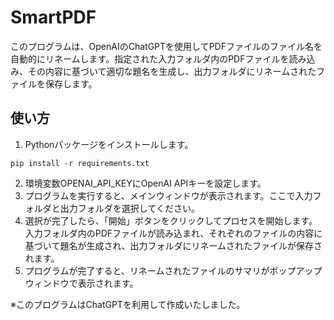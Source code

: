 # SmartPDF
このプログラムは、OpenAIのChatGPTを使用してPDFファイルのファイル名を自動的にリネームします。指定された入力フォルダ内のPDFファイルを読み込み、その内容に基づいて適切な題名を生成し、出力フォルダにリネームされたファイルを保存します。

## 使い方
1. Pythonパッケージをインストールします。
```
pip install -r requirements.txt
```
2. 環境変数OPENAI_API_KEYにOpenAI APIキーを設定します。
3. プログラムを実行すると、メインウィンドウが表示されます。ここで入力フォルダと出力フォルダを選択してください。
4. 選択が完了したら、「開始」ボタンをクリックしてプロセスを開始します。入力フォルダ内のPDFファイルが読み込まれ、それぞれのファイルの内容に基づいて題名が生成され、出力フォルダにリネームされたファイルが保存されます。
5. プログラムが完了すると、リネームされたファイルのサマリがポップアップウィンドウで表示されます。

※このプログラムはChatGPTを利用して作成いたしました。